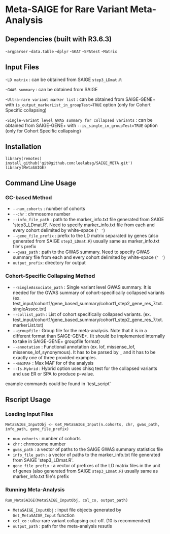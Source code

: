# Meta-SAIGE for Rare Variant Meta-Analysis

## Dependencies (built with R3.6.3)
-`argparser`
-`data.table`
-`dplyr`
-`SKAT`
-`SPAtest`
-`Matrix`


## Input Files

-`LD matrix` : can be obtained from SAIGE `step3_LDmat.R`

-`GWAS summary` : can be obtained from SAIGE

-`Ultra-rare variant marker list` : can be obtained from SAIGE-GENE+ with `is_output_markerList_in_groupTest=TRUE` option (only for Cohort Specific collapsing)

-`Single-variant level GWAS summary for collapsed variants` : can be obtained from SAIGE-GENE+ with `--is_single_in_groupTest=TRUE` option (only for Cohort Specific collapsing)

## Installation

```
library(remotes)
install_github('git@github.com:leelabsg/SAIGE_META.git')
library(MetaSAIGE)
```

## Command Line Usage

### GC-based Method
- `--num_cohorts` : number of cohorts
- `--chr` : chrmosome number
- `--info_file_path` : path to the marker_info.txt file generated from SAIGE 'step3_LDmat.R'. Need to specify marker_info.txt file from each and every cohort delimited by white-space (`' '`)
- `--gene_file_prefix` : prefix to the LD matrix separated by genes (also generated from SAIGE `step3_LDmat.R`) usually same as marker_info.txt file's prefix
- `--gwas_path` : path to the GWAS summary. Need to specify GWAS summary file from each and every cohort delimited by white-space (`' '`)
- `output_prefix`: directory for output


### Cohort-Specific Collapsing Method
- `--SingleAssociate_path` : Single variant level GWAS summary. It is needed for the GWAS summary of cohort-specifically collapsed variants (ex. test_input/cohort1/gene_based_summary/cohort1_step2_gene_res_7.txt.singleAssoc.txt)
- `--collist_path` : List of cohort specifically collapsed variants. (ex. test_input/cohort1/gene_based_summary/cohort1_step2_gene_res_7.txt.markerList.txt)
- `--groupfile` : Group file for the meta-analysis. Note that it is in a different format than SAIGE-GENE+. (It should be implemented internally to take in SAIGE-GENE+ groupfile format)
- `--annotation` : Functional annotation (ex. lof, missense_lof, missense_lof_synonymous). It has to be parsed by `_` and it has to be exactly one of three provided examples.
- `--maxMAF` : Max MAF for of the analysis
- `--Is.Hybrid` : Hybrid option uses chisq test for the collapsed variants and use ER or SPA to produce p-value.

example commands could be found in 'test_script'

## Rscript Usage

### Loading Input Files
```
MetaSAIGE_InputObj <- Get_MetaSAIGE_Input(n.cohorts, chr, gwas_path, info_path, gene_file_prefix)
```

- `num_cohorts` : number of cohorts
- `chr` : chrmosome number
- `gwas_path` : a vector of paths to the SAIGE GWAS summary statistics file
- `info_file_path` : a vector of paths to the marker_info.txt file generated from SAIGE 'step3_LDmat.R'.
- `gene_file_prefix` : a vector of prefixes of the LD matrix files in the unit of genes (also generated from SAIGE `step3_LDmat.R`) usually same as marker_info.txt file's prefix

### Running Meta-Analysis
```
Run_MetaSAIGE(MetaSAIGE_InputObj, col_co, output_path)
```
- `MetaSAIGE_InputObj` : input file objects generated by `Get_MetaSAIGE_Input` function
- `col_co` : ultra-rare variant collapsing cut-off. (10 is recommended)
- `output_path` : path for the meta-analysis resutls
